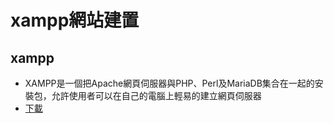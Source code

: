 # xampp網站建置

## xampp
- XAMPP是一個把Apache網頁伺服器與PHP、Perl及MariaDB集合在一起的安裝包，允許使用者可以在自己的電腦上輕易的建立網頁伺服器
- [下載](https://www.apachefriends.org/zh_tw/download.html)
